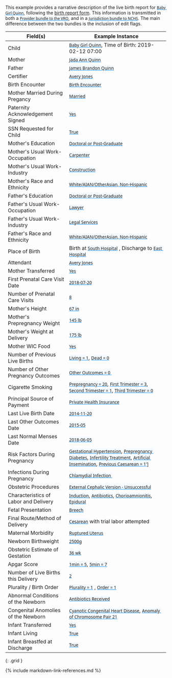 <style>
  a code {
    font-family: system-ui, -apple-system, BlinkMacSystemFont, "Segoe UI",
    "Roboto", "Oxygen", "Ubuntu", "Cantarell", "Fira Sans", "Droid Sans",
    "Helvetica Neue", sans-serif !important;

    text-decoration: underline;
    text-decoration-color: #0088f9;
    background-color: #f4faff;
  }
</style>

This example provides a narrative description of the live birth report for [`Baby Girl Quinn`](Patient-patient-child-babyg-quinn.html), following the [birth report form](appendix_b_-_example_live_birth_certificate.html).
This information is transmitted in both a [`Provider bundle to the VRO`](Bundle-bundle-provider-live-birth-babyg-quinn.html), and in a [`Jurisdiction bundle to NCHS`](Bundle-bundle-jurisdiction-live-birth-babyg-quinn.html).  The main difference between the two bundles is the inclusion of edit flags.


|  Field(s) | Example Instance | 
| --------- | ---------------- | 
| Child     | [`Baby Girl Quinn`](Patient-patient-child-babyg-quinn.html), Time of Birth: 2019-02-12 07:00  |  
| Mother    | [`Jada Ann Quinn`](Patient-patient-mother-jada-ann-quinn.html) |
| Father    | [`James Brandon Quinn`](RelatedPerson-relatedperson-father-natural-james-brandon-quinn.html) |
| Certifier | [`Avery Jones`](Practitioner-practitioner-vital-records-avery-jones.html) |
| Birth Encounter | [`Birth Encounter`](Encounter-encounter-birth-babyg-quinn.html) |  
| Mother Married During Pregancy | [`Married`](Observation-observation-mother-married-during-pregnancy-jada-ann-quinn.html)|
| Paternity Acknowledgement Signed |  [`Yes`](Observation-observation-paternity-acknowledgement-signed-james-quinn.html) |
| SSN Requested for Child |   [`True`](Observation-observation-ssn-requested-for-child-babyg-quinn.html) |
| Mother's Education | [`Doctoral or Post-Graduate`](Observation-observation-parent-education-level-jada-ann-quinn.html) |
| Mother's Usual Work-Occupation | [`Carpenter`](Observation-observation-usual-work-jada-ann-quinn.html) |
| Mother's Usual Work-Industry | [`Construction`](Observation-observation-usual-work-jada-ann-quinn.html) |
| Mother's Race and Ethnicity   | [`White/AIAN/OtherAsian, Non-Hispanic`](Observation-observation-input-race-and-ethnicity-jada-ann-quinn.html) |
| Father's Education | [`Doctoral or Post-Graduate`](Observation-observation-parent-education-level-james-quinn.html) | 
| Father's Usual Work-Occupation | [`Lawyer`](Observation-observation-usual-work-james-brandon-quinn.html) |
| Father's Usual Work-Industry | [`Legal Services`](Observation-observation-usual-work-james-brandon-quinn.html) |
| Father's Race and Ethnicity   | [`White/AIAN/OtherAsian, Non-Hispanic`](Observation-observation-input-race-and-ethnicity-jada-ann-quinn.html) | 
| Place of Birth   |  Birth at [`South Hospital`](Location-location-south-hospital.html) , Discharge to [`East Hospital`](Location-location-east-hospital.html) | 
| Attendant | [`Avery Jones`](Practitioner-practitioner-vital-records-avery-jones.html) |  
| Mother Transferred | [`Yes`](Encounter-encounter-maternity-jada-ann-quinn.html)  |  
| First Prenatal Care Visit Date | [`2018-07-20`](Observation-observation-date-of-first-prenatal-care-visit-jada-ann-quinn.html) | 
| Number of Prenatal Care Visits   | [`8`](Observation-observation-number-prenatal-visits-jada-ann-quinn.html) | 
| Mother's Height     | [`67 in`](Observation-observation-mother-height-jada-ann-quinn.html) | 
| Mother's Prepregnancy Weight     | [`145 lb`](Observation-observation-mother-prepregnancy-weight-jada-ann-quinn.html) | 
| Mother's Weight at Delivery     | [`175 lb`](Observation-observation-mother-delivery-weight-jada-ann-quinn.html) | 
| Mother WIC Food     | [`Yes`](Observation-observation-mother-received-wic-food-jada-ann-quinn.html) | 
| Number of Previous Live Births     | [`Living = 1`](Observation-observation-number-births-now-living-jada-ann-quinn.html), [`Dead = 0`](Observation-observation-number-births-now-dead-jada-ann-quinn.html) | 
| Number of Other Pregnancy Outcomes     | [`Other Outcomes = 0 `](Observation-observation-number-other-pregnancy-outcomes-jada-ann-quinn.html) | 
| Cigarette Smoking     | [`Prepregnancy = 20`](Observation-observation-cig-smoking-pregnancy-1-jada-ann-quinn.html), [`First Trimester = 3`](Observation-observation-cig-smoking-pregnancy-2-jada-ann-quinn.html), [`Second Trimester = 1`](Observation-observation-cig-smoking-pregnancy-3-jada-ann-quinn.html), [`Third Trimester = 0`](Observation-observation-cig-smoking-pregnancy-4-jada-ann-quinn.html) | 
| Principal Source of Payment |      [`Private Health Insurance`](Coverage-coverage-principal-payer-for-delivery-jada-ann-quinn.html) | 
| Last Live Birth Date   | [`2014-11-20`](Observation-observation-date-of-last-live-birth-jada-ann-quinn.html) | 
| Last Other Outcomes Date    | [`2015-05`](Observation-observation-date-of-last-other-pregnancy-outcome-jada-ann-quinn.html) | 
| Last Normal Menses Date    | [`2018-06-05`](Observation-observation-last-menstrual-period-jada-ann-quinn.html) | 
| Risk Factors During Pregnancy     | [`Gestational Hypertension`](Condition-condition-gestational-hypertension-jada-ann-quinn.html), [`Prepregnancy Diabetes`](Condition-condition-prepregnancy-diabetes-jada-ann-quinn.html), [`Infertility Treatment`](Procedure-procedure-infertility-treatment-jada-ann-quinn.html), [`Artificial Insemination`](Procedure-procedure-artificial-insemination-jada-ann-quinn.html), [`Previous Caesarean = 1']`](Observation-observation-number-previous-cesareans-jada-ann-quinn.html) | 
| Infections During Pregnancy     | [`Chlamydial Infection `](Condition-condition-infection-present-during-pregnancy-jada-ann-quinn.html) | 
| Obstetric Procedures     | [`External Cephalic Version - Unsuccessful`](Procedure-procedure-obstetric-procedure-jada-ann-quinn.html) | 
| Characteristics of Labor and Delivery     | [`Induction`](Procedure-procedure-induction-of-labor-jada-ann-quinn.html), [`Antibiotics`](Observation-observation-antibiotics-during-labor-jada-ann-quinn.html), [`Chorioamnionitis`](Condition-condition-chorioamnionitis-jada-ann-quinn.html), [`Epidural`](Procedure-procedure-epidural-or-spinal-anesthesia-jada-ann-quinn.html) |
| Fetal Presentation | [`Breech`](Observation-observation-fetal-presentation-babyg-quinn.html) |  
| Final Route/Method of Delivery | [`Cesarean`](Procedure-procedure-final-route-method-delivery-babyg-quinn.html) with trial labor attempted | 
| Maternal Morbidity     | [`Ruptured Uterus`](Condition-condition-ruptured-uterus-jada-ann-quinn.html) | 
| Newborn Birthweight | [`2500g`](Observation-observation-birth-weight-babyg-quinn.html) | 
| Obstetric Estimate of Gestation | [`36 wk`](Observation-observation-gestational-age-at-delivery-babyg-quinn.html) |
| Apgar Score | [`1min = 5`](Observation-observation-apgar-score-babyg-quinn-1-min.html), [`5min = 7`](Observation-observation-apgar-score-babyg-quinn-5-min.html) | 
| Number of Live Births this Delivery | [`2`](Observation-observation-number-live-births-this-delivery-jada-ann-quinn.html)   | 
| Plurality / Birth Order | [`Plurality = 1`](Patient-patient-child-babyg-quinn.html) , [`Order = 1`](Patient-patient-child-babyg-quinn.html) |
| Abnormal Conditions of the Newborn | [`Antibiotics Received`](Procedure-procedure-antibiotic-sepsis-babyg-quinn.html) | 
| Congenital Anomolies of the Newborn | [`Cyanotic Congenital Heart Disease`](Condition-condition-congenital-anomaly-of-newborn-babyg-quinn.html), [`Anomaly of Chromosome Pair 21`](Condition-condition-congenital-anomaly-of-newborn-babyg-quinn-2.html) | 
| Infant Transferred | [`Yes`](Encounter-encounter-birth-babyg-quinn.html)  |  
| Infant Living | [`True`](Observation-observation-infant-living-babyg-quinn.html) |  
| Infant Breastfed at Discharge | [`True`](Observation-observation-infant-breastfed-at-discharge-babyg-quinn.html)  | 
{: .grid }





{% include markdown-link-references.md %}